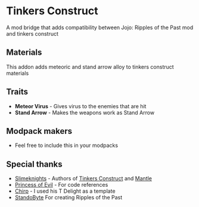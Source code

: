 # Tinkers Construct
A mod bridge that adds compatibility between Jojo: Ripples of the Past mod and tinkers construct


## Materials
This addon adds meteoric and stand arrow alloy to tinkers construct materials

## Traits
* **Meteor Virus** - Gives virus to the enemies that are hit
* **Stand Arrow** - Makes the weapons work as Stand Arrow


## Modpack makers
- Feel free to include this in your modpacks

## Special thanks
- [Slimeknights](https://github.com/SlimeKnights/) - Authors of [Tinkers Construct](https://www.curseforge.com/minecraft/mc-mods/tinkers-construct) and [Mantle](https://www.curseforge.com/minecraft/mc-mods/mantle)
- [Princess of Evil](https://www.curseforge.com/members/princessofevil/projects) - For code references
- [Chirp](https://gitlab.com/chirptheboy) - I used his T Delight as a template
- [StandoByte](https://github.com/StandoByte) For creating Ripples of the Past
